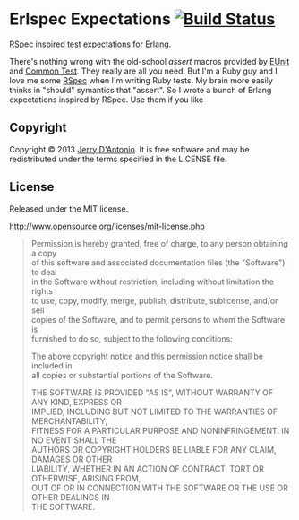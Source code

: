 # Erlspec Expectations [![Build Status](https://secure.travis-ci.org/jdantonio/erlspec-expectations.png)](http://travis-ci.org/jdantonio/erlspec-expectations?branch=master)

RSpec inspired test expectations for Erlang.

There's nothing wrong with the old-school *assert* macros provided by
[EUnit](http://erlang.org/doc/apps/eunit/chapter.html) and
[Common Test](http://www.erlang.org/doc/apps/common_test/basics_chapter.html).
They really are all you need. But I'm a Ruby guy and I love me some
[RSpec](http://rspec.info/) when I'm writing Ruby tests. My brain more
easily thinks in "should" symantics that "assert". So I wrote a bunch
of Erlang expectations inspired by RSpec. Use them if you like

## Copyright

Copyright &copy; 2013 [Jerry D'Antonio](https://twitter.com/jerrydantonio).
It is free software and may be redistributed under the terms specified in
the LICENSE file.

## License

Released under the MIT license.

http://www.opensource.org/licenses/mit-license.php

> Permission is hereby granted, free of charge, to any person obtaining a copy  
> of this software and associated documentation files (the "Software"), to deal  
> in the Software without restriction, including without limitation the rights  
> to use, copy, modify, merge, publish, distribute, sublicense, and/or sell  
> copies of the Software, and to permit persons to whom the Software is  
> furnished to do so, subject to the following conditions:  
> 
> The above copyright notice and this permission notice shall be included in  
> all copies or substantial portions of the Software.  
> 
> THE SOFTWARE IS PROVIDED "AS IS", WITHOUT WARRANTY OF ANY KIND, EXPRESS OR  
> IMPLIED, INCLUDING BUT NOT LIMITED TO THE WARRANTIES OF MERCHANTABILITY,  
> FITNESS FOR A PARTICULAR PURPOSE AND NONINFRINGEMENT. IN NO EVENT SHALL THE  
> AUTHORS OR COPYRIGHT HOLDERS BE LIABLE FOR ANY CLAIM, DAMAGES OR OTHER  
> LIABILITY, WHETHER IN AN ACTION OF CONTRACT, TORT OR OTHERWISE, ARISING FROM,  
> OUT OF OR IN CONNECTION WITH THE SOFTWARE OR THE USE OR OTHER DEALINGS IN  
> THE SOFTWARE.  
